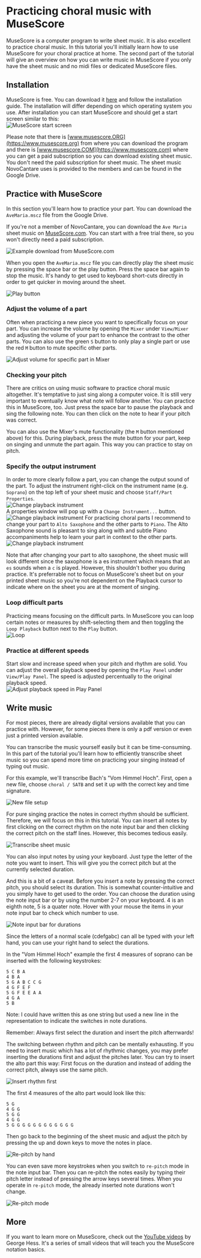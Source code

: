 # Practicing choral music with MuseScore

MuseScore is a computer program to write sheet music. It is also excellent to practice choral music. In this tutorial you'll initially learn how to use MuseScore for your choral practice at home. The second part of the tutorial will give an overview on how you can write music in MuseScore if you only have the sheet music and no midi files or dedicated MuseScore files.


## Installation
MuseScore is free. You can download it [here](https://musescore.org/en/download) and follow the installation guide. The installation will differ depending on which operating system you use. After installation you can start MuseScore and should get a start screen similar to this:  
![MuseScore start screen](./pics/startScreen.png)

Please note that there is [www.musescore.ORG](https://www.musescore.org) from where you can download the program and there is [www.musescore.COM](https://www.musescore.com) where you can get a paid subscription so you can download existing sheet music. You don't need the paid subscription for sheet music. The sheet music NovoCantare uses is provided to the members and can be found in the Google Drive.

## Practice with MuseScore
In this section you'll learn how to practice your part. You can download the `AveMaria.mscz` file from the Google Drive.

If you're not a member of NovoCantare, you can download the `Ave Maria` sheet music on [MuseScore.com](https://musescore.com/user/5373126/scores/4853136). You can start with a free trial there, so you won't directly need a paid subscription.  


![Example download from MuseScore.com](./pics/downloadSheet.png)

When you open the `AveMaria.mscz` file you can directly play the sheet music by pressing the space bar or the play button. Press the space bar again to stop the music. It's handy to get used to keyboard short-cuts directly in order to get quicker in moving around the sheet.

![Play button](./pics/playback.png)

<!-- add comparison to midi files where you cannot adjust easily for practice -->

### Adjust the volume of a part
Often when practicing a new piece you want to specifically focus on your part. You can increase the volume by opening the `Mixer` under `View/Mixer` and adjusting the volume of your part to enhance the contrast to the other parts. You can also use the green `S` button to only play a single part or use the red `M` button to mute specific other parts.

![Adjust volume for specific part in Mixer](./pics/mixer.png)

### Checking your pitch
There are critics on using music software to practice choral music altogether. It's temptative to just sing along a computer voice. It is still very important to eventually know what note will follow another. You can practice this in MuseScore, too. Just press the space bar to pause the playback and sing the following note. You can then click on the note to hear if your pitch was correct.  

You can also use the Mixer's mute functionality (the `M` button mentioned above) for this. During playback, press the mute button for your part, keep on singing and unmute the part again. This way you can practice to stay on pitch.

### Specify the output instrument
In order to more clearly follow a part, you can change the output sound of the part. To adjust the instrument right-click on the instrument name (e.g. `Soprano`) on the top left of your sheet music and choose `Staff/Part Properties`.  
![Change playback instrument](./pics/partProperties.png)  
A properties window will pop up with a `Change Instrument...` button.  
![Change playback instrument](./pics/partPropertiesPopup.png)
For practicing choral parts I recommend to change your part to `Alto Saxophone` and the other parts to `Piano`. The Alto Saxophone sound is pleasant to sing along with and subtle Piano accompaniments help to learn your part in context to the other parts.
![Change playback instrument](./pics/instrumentChoice.png)

Note that after changing your part to alto saxophone, the sheet music will look different since the saxophone is a es instrument which means that an `es` sounds when a `c` is played. However, this shouldn't bother you during practice. It's preferrable not to focus on MuseScore's sheet but on your printed sheet music so you're not dependent on the Playback cursor to indicate where on the sheet you are at the moment of singing.

### Loop difficult parts
Practicing means focusing on the difficult parts. In MuseScore you can loop certain notes or measures by shift-selecting them and then toggling the `Loop Playback` button next to the `Play` button.  
![Loop](./pics/loop.png)


### Practice at different speeds
Start slow and increase speed when your pitch and rhythm are solid. You can adjust the overall playback speed by opening the `Play Panel` under `View/Play Panel`. The speed is adjusted percentually to the original playback speed.  
![Adjust playback speed in Play Panel](./pics/playPanel.png)

## Write music
For most pieces, there are already digital versions available that you can practice with. However, for some pieces there is only a pdf version or even just a printed version available.  

You can transcribe the music yourself easily but it can be time-consuming. In this part of the tutorial you'll learn how to efficiently transcribe sheet music so you can spend more time on practicing your singing instead of typing out music.  

For this example, we'll transcribe Bach's "Vom Himmel Hoch". First, open a new file, choose `choral / SATB` and set it up with the correct key and time signature.

<!-- unused screenshot for SATB, probably not necessary to add -->
![New file setup](./pics/newSetup.png)

For pure singing practice the notes in correct rhythm should be sufficient. Therefore, we will focus on this in this tutorial. You can insert all notes by first clicking on the correct rhythm on the note input bar and then clicking the correct pitch on the staff lines. However, this becomes tedious easily.

![Transcribe sheet music](./pics/insertNotes.png)

You can also input notes by using your keyboard. Just type the letter of the note you want to insert. This will give you the correct pitch but at the currently selected duration.  

And this is a bit of a caveat. Before you insert a note by pressing the correct pitch, you should select its duration. This is somewhat counter-intuitive and you simply have to get used to the order. You can choose the duration using the note input bar or by using the number 2-7 on your keyboard. 4 is an eighth note, 5 is a quater note. Hover with your mouse the items in your note input bar to check which number to use.

![Note input bar for durations](./pics/noteInputBar.png)

Since the letters of a normal scale (cdefgabc) can all be typed with your left hand, you can use your right hand to select the durations. 

In the "Vom Himmel Hoch" example the first 4 measures of soprano can be inserted with the following keystrokes:  
```
5 C B A
4 B A
5 G A B C C G
4 G F E F
5 G F E E A A
4 G A
5 B
```

Note: I could have written this as one string but used a new line in the representation to indicate the switches in note durations.

Remember: Always first select the duration and insert the pitch afterrwards!  

The switching between rhythm and pitch can be mentally exhausting. If you need to insert music which has a lot of rhythmic changes, you may prefer inserting the durations first and adjust the pitches later. You can try to insert the alto part this way: First focus on the duration and instead of adding the correct pitch, always use the same pitch. 

![Insert rhythm first](./pics/rhythmFirst.png)

The first 4 measures of the alto part would look like this:  

```
5 G
4 G G
5 G G
4 G G
5 G G G G G G G G G G G G
```

Then go back to the beginning of the sheet music and adjust the pitch by pressing the up and down keys to move the notes in place.

![Re-pitch by hand](./pics/repitchNotes.png)

You can even save more keystrokes when you switch to `re-pitch` mode in the note input bar. Then you can re-pitch the notes easily by typing their pitch letter instead of pressing the arrow keys several times. When you operate in `re-pitch` mode, the already inserted note durations won't change.

![Re-pitch mode](./pics/repitchMode.png)



<!-- 
save as score
save as midi with current settings
save as program-independent -->

<!-- ## A word on file formats -->

<!-- ## MuseScore alternatives
paid version. you can use these programs to practice
Finale, Sibelius
save as other format -->

## More
If you want to learn more on MuseScore, check out the [YouTube videos](https://www.youtube.com/watch?v=YZ4kRzkHroU&list=PLTYuWi2LmaPGb4SKXHm9JULQ-0CH8KpUk) by George Hess. It's a series of small videos that will teach you the MuseScore notation basics.
